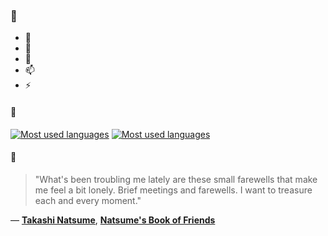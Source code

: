 ### 👋

- 🔭
- 🌱
- 💬
- 📫
- ⚡

#### 🧏

[![Most used languages](https://github-readme-stats-aynah.vercel.app/api/top-langs/?username=aynh&theme=solarized-dark&langs_count=6&layout=compact&hide_title=true)](https://github.com/anuraghazra/github-readme-stats#gh-dark-mode-only)
[![Most used languages](https://github-readme-stats-aynah.vercel.app/api/top-langs/?username=aynh&theme=solarized-light&langs_count=6&layout=compact&hide_title=true)](https://github.com/anuraghazra/github-readme-stats#gh-light-mode-only)

#### 💬

> "What's been troubling me lately are these small farewells that make me feel a bit lonely. Brief meetings and farewells. I want to treasure each and every moment."

&mdash; [**Takashi Natsume**](https://myanimelist.net/character.php?q=Takashi%20Natsume&cat=character), [**Natsume's Book of Friends**](https://myanimelist.net/search/all?q=Natsume's%20Book%20of%20Friends&cat=all)
